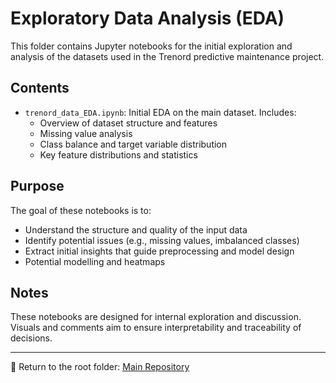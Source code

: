# Exploratory Data Analysis (EDA)

This folder contains Jupyter notebooks for the initial exploration and analysis of the datasets used in the Trenord predictive maintenance project.

## Contents

- `trenord_data_EDA.ipynb`: Initial EDA on the main dataset. Includes:
  - Overview of dataset structure and features
  - Missing value analysis
  - Class balance and target variable distribution
  - Key feature distributions and statistics

## Purpose

The goal of these notebooks is to:

- Understand the structure and quality of the input data
- Identify potential issues (e.g., missing values, imbalanced classes)
- Extract initial insights that guide preprocessing and model design
- Potential modelling and heatmaps

## Notes

These notebooks are designed for internal exploration and discussion. Visuals and comments aim to ensure interpretability and traceability of decisions.

---

📂 Return to the root folder: [Main Repository](../)
